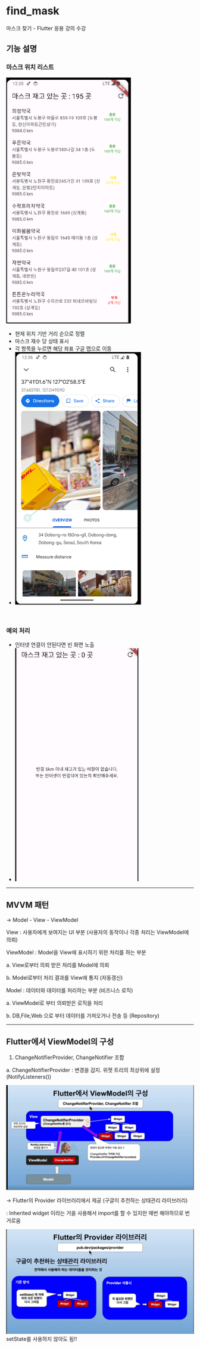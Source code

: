 # find_mask

마스크 찾기 - Flutter 응용 강의 수강

## 기능 설명 

### 마스크 위치 리스트 
![img_3.png](img_3.png)
- 현재 위치 기반 거리 순으로 정렬
- 마스크 재수 당 상태 표시
- 각 항목을 누르면 해당 좌표 구글 맵으로 이동
- ![img_4.png](img_4.png)

<br/>

### 예외 처리
- 인터넷 연결이 안된다면 빈 화면 노출 
- ![img_2.png](img_2.png)

<hr>

## MVVM 패턴
->  Model - View - ViewModel

View : 사용자에게 보여지는 UI 부분 (사용자의 동작이나 각종 처리는 ViewModel에 의뢰)

ViewModel : Model을 View에 표시하기 위한 처리를 하는 부분

a. View로부터 의뢰 받은 처리를 Model에 의뢰

b. Model로부터 처리 결과를 View에 통지 (자동갱신)

Model : 데이터와 데이터를 처리하는 부분 (비즈니스 로직)

a. ViewModel로 부터 의뢰받은 로직을 처리

b. DB,File,Web 으로 부터 데이터를 가져오거나 전송 등 (Repository)

<hr>

## Flutter에서 ViewModel의 구성

1. ChangeNotifierProvider, ChangeNotifier 조합

a. ChangeNotifierProvider : 변경을 감지. 위젯 트리의 최상위에 설정 (NotifyListeners())

![img.png](img.png)

-> Flutter의 Provider 라이브러리에서 제공 (구글이 추천하는 상태관리 라이브러리)

: Inherited widget 이라는 거을 사용해서 import를 할 수 있지만 매번 해야하므로 번거로움

![img_1.png](img_1.png)
setState를 사용하지 않아도 됨!!


